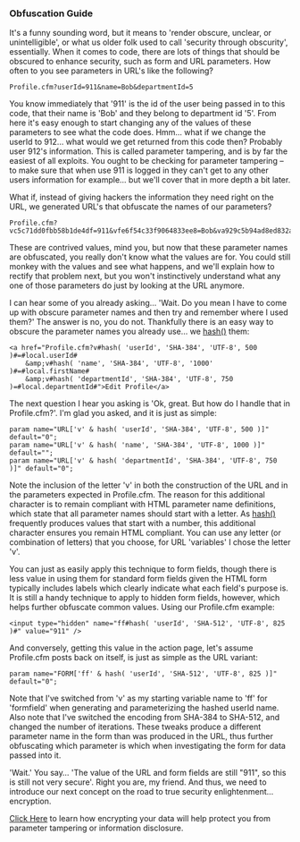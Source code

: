### Obfuscation Guide

It's a funny sounding word, but it means to 'render obscure, unclear, or unintelligible', or what us older folk used to call 'security through obscurity', essentially. When it comes to code, there are lots of things that should be obscured to enhance security, such as form and URL parameters. How often to you see parameters in URL's like the following?

    Profile.cfm?userId=911&name=Bob&departmentId=5

You know immediately that '911' is the id of the user being passed in to this code, that their name is 'Bob' and they belong to department id '5'. From here it's easy enough to start changing any of the values of these parameters to see what the code does. Hmm… what if we change the userId to 912… what would we get returned from this code then? Probably user 912's information. This is called parameter tampering, and is by far the easiest of all exploits. You ought to be checking for parameter tampering – to make sure that when use 911 is logged in they can't get to any other users information for example… but we'll cover that in more depth a bit later.

What if, instead of giving hackers the information they need right on the URL, we generated URL's that obfuscate the names of our parameters?

    Profile.cfm?vc5c71dd0fbb58b1de4df=911&vfe6f54c33f9064833ee8=Bob&va929c5b94ad8ed832a38=5

These are contrived values, mind you, but now that these parameter names are obfuscated, you really don't know what the values are for. You could still monkey with the values and see what happens, and we'll explain how to rectify that problem next, but you won't instinctively understand what any one of those parameters do just by looking at the URL anymore.

I can hear some of you already asking… 'Wait. Do you mean I have to come up with obscure parameter names and then try and remember where I used them?' The answer is no, you do not. Thankfully there is an easy way to obscure the parameter names you already use… we [hash()](/hash) them:


    <a href="Profile.cfm?v#hash( 'userId', 'SHA-384', 'UTF-8', 500 )#=#local.userId#
        &amp;v#hash( 'name', 'SHA-384', 'UTF-8', '1000' )#=#local.firstName#
        &amp;v#hash( 'departmentId', 'SHA-384', 'UTF-8', 750 )=#local.departmentId#">Edit Profile</a>

The next question I hear you asking is 'Ok, great. But how do I handle that in Profile.cfm?'. I'm glad you asked, and it is just as simple:

    param name="URL['v' & hash( 'userId', 'SHA-384', 'UTF-8', 500 )]" default="0";
    param name="URL['v' & hash( 'name', 'SHA-384', 'UTF-8', 1000 )]" default="";
    param name="URL['v' & hash( 'departmentId', 'SHA-384', 'UTF-8', 750 )]" default="0";

Note the inclusion of the letter 'v' in both the construction of the URL and in the parameters expected in Profile.cfm. The reason for this additional character is to remain compliant with HTML parameter name definitions, which state that all parameter names should start with a letter. As [hash()](/hash) frequently produces values that start with a number, this additional character ensures you remain HTML compliant. You can use any letter (or combination of letters) that you choose, for URL 'variables' I chose the letter 'v'.

You can just as easily apply this technique to form fields, though there is less value in using them for standard form fields given the HTML form typically includes labels which clearly indicate what each field's purpose is. It is still a handy technique to apply to hidden form fields, however, which helps further obfuscate common values. Using our Profile.cfm example:


    <input type="hidden" name="ff#hash( 'userId', 'SHA-512', 'UTF-8', 825 )#" value="911" />

And conversely, getting this value in the action page, let's assume Profile.cfm posts back on itself, is just as simple as the URL variant:

    param name="FORM['ff' & hash( 'userId', 'SHA-512', 'UTF-8', 825 )]" default="0";

Note that I've switched from 'v' as my starting variable name to 'ff' for 'formfield' when generating and parameterizing the hashed userId name. Also note that I've switched the encoding from SHA-384 to SHA-512, and changed the number of iterations. These tweaks produce a different parameter name in the form than was produced in the URL, thus further obfuscating which parameter is which when investigating the form for data passed into it.

'Wait.' You say… 'The value of the URL and form fields are still "911", so this is still not very secure'. Right you are, my friend. And thus, we need to introduce our next concept on the road to true security enlightenment… encryption.

[Click Here](/security-encryption) to learn how encrypting your data will help protect you from parameter tampering or information disclosure. 